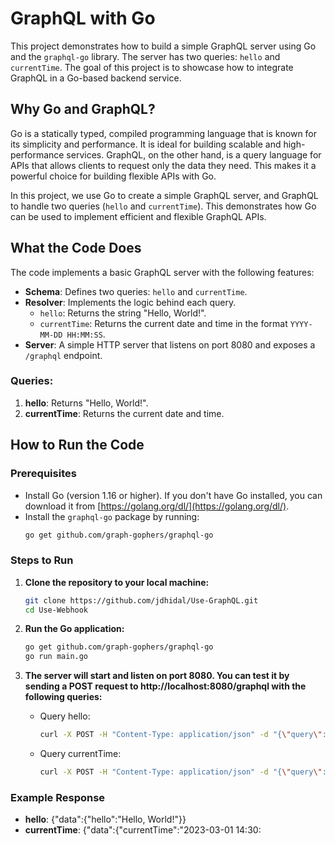 # GraphQL with Go

This project demonstrates how to build a simple GraphQL server using Go and the `graphql-go` library. The server has two queries: `hello` and `currentTime`. The goal of this project is to showcase how to integrate GraphQL in a Go-based backend service.

## Why Go and GraphQL?

Go is a statically typed, compiled programming language that is known for its simplicity and performance. It is ideal for building scalable and high-performance services. GraphQL, on the other hand, is a query language for APIs that allows clients to request only the data they need. This makes it a powerful choice for building flexible APIs with Go.

In this project, we use Go to create a simple GraphQL server, and GraphQL to handle two queries (`hello` and `currentTime`). This demonstrates how Go can be used to implement efficient and flexible GraphQL APIs.

## What the Code Does

The code implements a basic GraphQL server with the following features:
- **Schema**: Defines two queries: `hello` and `currentTime`.
- **Resolver**: Implements the logic behind each query.
  - `hello`: Returns the string "Hello, World!".
  - `currentTime`: Returns the current date and time in the format `YYYY-MM-DD HH:MM:SS`.
- **Server**: A simple HTTP server that listens on port 8080 and exposes a `/graphql` endpoint.

### Queries:
1. **hello**: Returns "Hello, World!".
2. **currentTime**: Returns the current date and time.

## How to Run the Code

### Prerequisites

- Install Go (version 1.16 or higher). If you don't have Go installed, you can download it from [https://golang.org/dl/](https://golang.org/dl/).
- Install the `graphql-go` package by running:
  ```bash
  go get github.com/graph-gophers/graphql-go

### Steps to Run
1. **Clone the repository to your local machine:**
    ```bash
    git clone https://github.com/jdhidal/Use-GraphQL.git
    cd Use-Webhook
    ```

2. **Run the Go application:**
    ```bash
    go get github.com/graph-gophers/graphql-go
    go run main.go

3. **The server will start and listen on port 8080. You can test it by sending a POST request to http://localhost:8080/graphql with the following queries:**

    - Query hello:
        ```bash
        curl -X POST -H "Content-Type: application/json" -d "{\"query\": \"{ hello }\"}" http://localhost:8080/graphql

    - Query currentTime:
        ```bash
        curl -X POST -H "Content-Type: application/json" -d "{\"query\": \"{ currentTime }\"}" http://localhost:8080/graphql

### Example Response
- **hello**: {"data":{"hello":"Hello, World!"}}
- **currentTime**: {"data":{"currentTime":"2023-03-01 14:30: